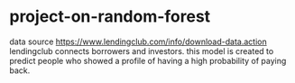 # project-on-random-forest

data source https://www.lendingclub.com/info/download-data.action lendingclub connects borrowers and investors. this model is created to predict people who showed a profile of having a high probability of paying back.
